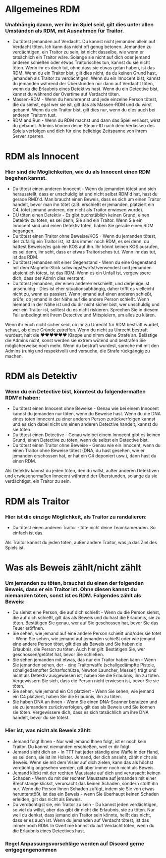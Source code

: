 # Allgemeines RDM

### Unabhängig davon, wer ihr im Spiel seid, gilt dies unter allen Umständen als RDM, mit Ausnahmen für Traitor.
- Du tötest jemanden auf Verdacht. Du kannst nicht jemanden allein auf Verdacht töten. Ich kann das nicht oft genug betonen. Jemanden zu verdächtigen, ein Traitor zu sein, ist nicht dasselbe, wie wenn er tatsächlich ein Traitor wäre. Solange sie nicht auf dich oder jemand anderen schießen oder etwas Traitorisches tun, kannst du sie nicht töten. Wenn ihr es doch tut, ohne dass sie etwas getan haben, ist das RDM. Wenn du ein Traitor bist, gilt dies nicht, da du keinen Grund hast, jemanden als Traitor zu verdächtigen. Wenn du ein Innocent bist, kannst du jemanden während der Überstunden nur dann auf Verdacht töten, wenn du die Erlaubnis eines Detektivs hast. Wenn du ein Detective bist, kannst du während der Overtime auf Verdacht töten.
- Massen-RDM - Wenn du herumrennst und jede einzelne Person tötest, die du siehst, egal wer sie ist, gilt das als Massen-RDM und du wirst gebannt. Wenn du ein Traitor bist, gilt dies nur, wenn du dies auch bei anderen Traitorn tust.
- RDM and Run - Wenn du RDM machst und dann das Spiel verlässt, wirst du gebannt. Admins können deine Steam-ID nach dem Verlassen des Spiels verfolgen und dich für eine beliebige Zeitspanne von ihrem Server sperren.

# RDM als Innocent
### Hier sind die Möglichkeiten, wie du als Innocent einen RDM begehen kannst.
- Du tötest einen anderen Innocent - Wenn du jemanden tötest und sich herausstellt, dass er unschuldig ist und nicht selbst RDM'd hat, hast du gerade RMD'd. Man braucht einen Beweis, dass es sich um einen Traitor handelt, bevor man ihn tötet (z.B. erschießt er jemanden, platziert ein C4, tötet jemand anderen, der nicht als Traitor erwiesen wurde).
- DU töten einen Detektiv - Es gibt buchstäblich keinen Grund, einen Detektiv zu töten, es sei denn, Sie sind ein Traitor. Wenn Sie ein Innocent sind und einen Detektiv töten, haben Sie gerade einen RDM begangen.
- Du tötest einen Traitor ohne Beweise/KOS - Wenn du jemanden tötest, der zufällig ein Traitor ist, ist das immer noch RDM, es sei denn, du hattest Beweise/es gab ein KOS auf ihn. Ihr könnt keinen KOS ausrufen, es sei denn, ihr seht, dass er etwas Traitorisches tut. Wenn ihr das tut, ist das RDM.
- Du tötest jemanden mit einer Gegenstand - Wenn du eine Gegenstand mit dem Magneto-Stick schwingst/wirfst/verwendest und jemanden absichtlich tötest, ist das RDM. Wenn es ein Unfall ist, vergewissere dich, dass der Admin dies versteht.
- Du tötest jemanden, der einen anderen erschießt, und derjenige ist unschuldig - Dies ist eher situationsabhängig, daher trifft es vielleicht nicht zu, wenn es passiert. Wenn jemand auf einen anderen schießt, prüfe, ob jemand in der Nähe auf die andere Person schießt. Wenn niemand in der Nähe ist und du dir nicht sicher bist, wer unschuldig und wer ein Traitor ist, solltest du es nicht riskieren. Sprechen Sie in diesem Fall unbedingt mit Ihrem Detective und Mitspielern, um alles zu klären.

Wenn ihr euch nicht sicher seid, ob ihr zu Unrecht für RDM bestraft wurdet, schaut, ob diese Gründe zutreffen. Wenn du nicht zu Unrecht bestraft wurdest, halt die  ♥♥♥♥♥♥ Klappe und nimm deine Strafe an. Belästige die Admins nicht, sonst werden sie extrem wütend und bestrafen Sie möglicherweise noch mehr. Wenn du bestraft wurdest, spreche mit mit den Admins (ruhig und respektvoll) und versuche, die Strafe rückgängig zu machen.

# RDM als Detektiv
### Wenn du ein Detective bist, könntest du folgendermaßen RDM'd haben:
- Du tötest einen Innocent ohne Beweise - Genau wie bei einem Innocent kannst du jemanden nur töten, wenn du Beweise hast. Wenn du die DNA eines toten Innocent zu einer anderen Person zurückverfolgen kannst und es sich dabei nicht um einen anderen Detective handelt, kannst du sie töten.
- Du tötest einen Detective - Genau wie bei einem Innocent gibt es keinen Grund, einen Detective zu töten, wenn du selbst ein Detective bist.
- Du tötest einen Traitor ohne Beweise - Genau wie ein Innocent, wenn du einen Traitor ohne Beweise tötest (DNA, du hast gesehen, wie er jemanden erschossen hat, er hat ein C4 deponiert usw.), dann hast du einen RDM.

Als Detektiv kannst du jeden töten, den du willst, außer anderen Detektiven und erwiesenermaßen Innocent während der Überstunden, solange du sie verdächtigst, ein Traitor zu sein.

# RDM als Traitor
### Hier ist die einzige Möglichkeit, als Traitor zu randalieren:
- Du tötest einen anderen Traitor - töte nicht deine Teamkameraden. So einfach ist das.

Als Traitor kannst du jeden töten, außer andere Traitor, was ja das Ziel des Spiels ist.

# Was als Beweis zählt/nicht zählt
### Um jemanden zu töten, __brauchst__ du einen der folgenden Beweis, dass er ein Traitor ist. Ohne diesen kannst du niemanden töten, sonst ist es RDM. Folgendes zählt als Beweis:
- Du siehst eine Person, die auf dich schießt - Wenn du die Person siehst, die auf dich schießt, gilt das als Beweis und du hast die Erlaubnis, sie zu töten. Bestätigen Sie genau, wer auf Sie geschossen hat, bevor Sie das Feuer eröffnen.
- Sie sehen, wie jemand auf eine andere Person schießt und/oder sie tötet - Wenn Sie sehen, wie jemand auf jemanden schießt oder wie jemand eine andere Person tötet, gilt dies als Beweis und Sie haben die Erlaubnis, die Person zu töten. Auch hier gilt: Bestätigen Sie, wer geschossen/getötet hat, bevor Sie schießen.
- Sie sehen jemanden mit etwas, das nur ein Traitor haben kann - Wenn Sie jemanden sehen, der - eine Traitorwaffe (schallgedämpfte Pistole, schallgedämpfter Scharfschütze, Newton Launcher, Messer) trägt und nicht als Detektiv ausgewiesen ist, haben Sie die Erlaubnis, ihn zu töten. Vergewissern Sie sich, dass die Person nicht erwiesen ist, bevor Sie sie töten.
- Sie sehen, wie jemand ein C4 platziert - Wenn Sie sehen, wie jemand ein C4 platziert, haben Sie die Erlaubnis, ihn zu töten.
- Sie haben DNA an ihnen - Wenn Sie einen DNA-Scanner benutzen und sie zu jemandem zurückverfolgen, gilt das als Beweis und Sie können sie töten. Vergewissere dich, dass es sich tatsächlich um ihre DNA handelt, bevor du sie tötest.
### Hier ist, was nicht als Beweis zählt:
- Jemand folgt Ihnen - Nur weil jemand Ihnen folgt, ist er noch kein Traitor. Du kannst niemanden erschießen, weil er dir folgt.
- Jemand sieht dich an - In TTT hat jeder ständig eine Waffe in der Hand, es sei denn, sie ist im Holster. Jemand, der dich ansieht, zählt nicht als Beweis. Wenn sie mit dem Visier auf dich zielen, kann das als höchst verdächtig angesehen werden, gilt aber immer noch nicht als Beweis.
- Jemand klickt mit der rechten Maustaste auf dich und verursacht keinen Schaden - Wenn du mit der rechten Maustaste auf jemanden mit einer Brechstange klickst, verursacht das keinen Schaden, sondern stößt ihn nur. Wenn die Person Ihnen Schaden zufügt, indem sie Sie von etwas herunterstößt, ist das ein Beweis - wenn Sie überhaupt keinen Schaden erleiden, gilt das nicht als Beweis.
- Du verdächtigst sie, ein Traitor zu sein - Du kannst jeden verdächtigen, so viel du willst, aber das gibt dir nicht die Erlaubnis, sie zu töten. Nur weil du denkst, dass jemand ein Traitor sein könnte, heißt das nicht, dass er es auch ist. Wenn du jemanden auf Verdacht tötest, ist das immer noch RDM. In Overtime kannst du auf Verdacht töten, wenn du die Erlaubnis eines Detectives hast.

### Regel Anpassungsvorschläge werden auf Discord gerne entgegengenommen
